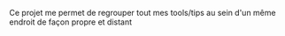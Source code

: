 Ce projet me permet de regrouper tout mes tools/tips au sein d'un même endroit de façon propre et distant
